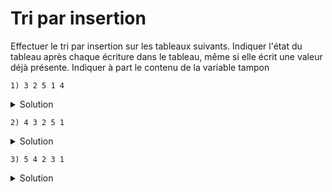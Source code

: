 # Tri par insertion

Effectuer le tri par insertion sur les tableaux suivants. 
Indiquer l'état du tableau après chaque écriture dans 
le tableau, même si elle écrit une valeur déjà présente. 
Indiquer à part le contenu de la variable tampon

~~~
1) 3 2 5 1 4
~~~

<details>
<summary>Solution</summary>

~~~
TABLEAU   | TMP 
3 2 5 1 4 | 2
3 3 5 1 4 
2 3 5 1 4 | 5
2 3 5 1 4 | 1
2 3 5 5 4
2 3 3 5 4
2 2 3 5 4
1 2 3 5 4 | 4
1 2 3 5 5
1 2 3 4 5
~~~

</details>


~~~
2) 4 3 2 5 1
~~~

<details>
<summary>Solution</summary>

~~~
TABLEAU   | TMP 
4 3 2 5 1 | 3
4 4 2 5 1
3 4 2 5 1 | 2
3 4 4 5 1
3 3 4 5 1
2 3 4 5 1 | 5
2 3 4 5 1 | 1
2 3 4 5 5
2 3 4 4 5
2 3 3 4 5
2 2 3 4 5
1 2 3 4 5
~~~

</details>

~~~
3) 5 4 2 3 1
~~~

<details>
<summary>Solution</summary>

~~~
TABLEAU   | TMP 
5 4 2 3 1 | 4
5 5 2 3 1 
4 5 2 3 1 | 2
4 5 5 3 1
4 4 5 3 1
2 4 5 3 1 | 3
2 4 5 5 1
2 4 4 5 1
2 3 4 5 1 | 1
2 3 4 5 5
2 3 4 4 5
2 3 3 4 5
2 2 3 4 5
1 2 3 4 5
~~~

</details>

